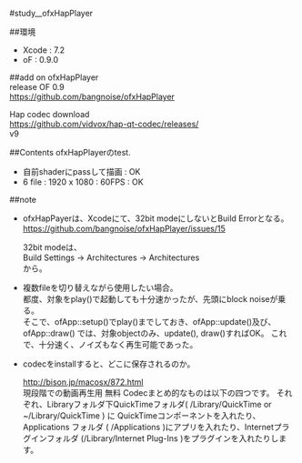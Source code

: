 #study__ofxHapPlayer

##環境
*	Xcode : 7.2
*	oF : 0.9.0

##add on
ofxHapPlayer  
release OF 0.9  
https://github.com/bangnoise/ofxHapPlayer  

Hap codec download  
https://github.com/vidvox/hap-qt-codec/releases/  
v9

##Contents
ofxHapPlayerのtest.

*	自前shaderにpassして描画 : OK
*	6 file : 1920 x 1080 : 60FPS : OK


##note
*	ofxHapPayerは、Xcodeにて、32bit modeにしないとBuild Errorとなる。
	https://github.com/bangnoise/ofxHapPlayer/issues/15
	
	32bit modeは、  
	Build Settings -> Architectures -> Architectures  
	から。


*	複数fileを切り替えながら使用したい場合。  
	都度、対象をplay()で起動しても十分速かったが、先頭にblock noiseが乗る。  
	そこで、ofApp::setup()でplay()までしておき、ofApp::update()及び、ofApp::draw()
	では、対象objectのみ、update(), draw()すればOK。
	これで、十分速く、ノイズもなく再生可能であった。
	

*	codecをinstallすると、どこに保存されるのか。  

	http://bison.jp/macosx/872.html  
	現段階での動画再生用 無料 Codecまとめ的なものは以下の四つです。
	それぞれ、Libraryフォルダ下QuickTimeフォルダ( /Library/QuickTime or  ~/Library/QuickTime ) に QuickTimeコンポーネントを入れたり、
	Applications フォルダ ( /Applications )にアプリを入れたり、Internetプラグインフォルダ (/Library/Internet Plug-Ins )をプラグインを入れたりします。
	
